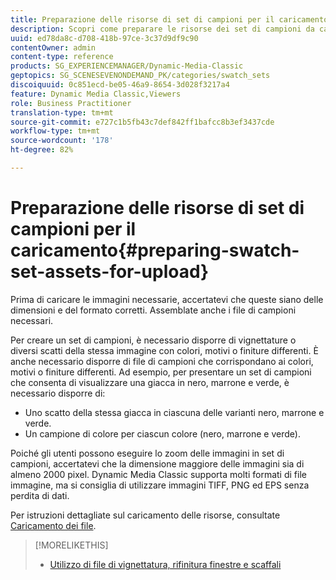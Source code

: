 ```yaml
---
title: Preparazione delle risorse di set di campioni per il caricamento
description: Scopri come preparare le risorse dei set di campioni da caricare.
uuid: ed78da8c-d708-418b-97ce-3c37d9df9c90
contentOwner: admin
content-type: reference
products: SG_EXPERIENCEMANAGER/Dynamic-Media-Classic
geptopics: SG_SCENESEVENONDEMAND_PK/categories/swatch_sets
discoiquuid: 0c851ecd-be05-46a9-8654-3d028f3217a4
feature: Dynamic Media Classic,Viewers
role: Business Practitioner
translation-type: tm+mt
source-git-commit: e727c1b5fb43c7def842ff1bafcc8b3ef3437cde
workflow-type: tm+mt
source-wordcount: '178'
ht-degree: 82%

---
```



# Preparazione delle risorse di set di campioni per il caricamento{#preparing-swatch-set-assets-for-upload}

Prima di caricare le immagini necessarie, accertatevi che queste siano delle dimensioni e del formato corretti. Assemblate anche i file di campioni necessari.

Per creare un set di campioni, è necessario disporre di vignettature o diversi scatti della stessa immagine con colori, motivi o finiture differenti. È anche necessario disporre di file di campioni che corrispondano ai colori, motivi o finiture differenti. Ad esempio, per presentare un set di campioni che consenta di visualizzare una giacca in nero, marrone e verde, è necessario disporre di: 

* Uno scatto della stessa giacca in ciascuna delle varianti nero, marrone e verde.
* Un campione di colore per ciascun colore (nero, marrone e verde).

Poiché gli utenti possono eseguire lo zoom delle immagini in set di campioni, accertatevi che la dimensione maggiore delle immagini sia di almeno 2000 pixel. Dynamic Media Classic supporta molti formati di file immagine, ma si consiglia di utilizzare immagini TIFF, PNG ed EPS senza perdita di dati.

Per istruzioni dettagliate sul caricamento delle risorse, consultate [Caricamento dei file](uploading-files.md#uploading_files).

>[!MORELIKETHIS]
>
>* [Utilizzo di file di vignettatura, rifinitura finestre e scaffali](vignette-window-covering-cabinet-files.md#working_with_vignette_window_covering_and_cabinet_files)

